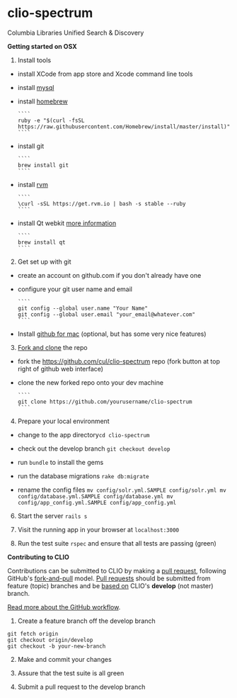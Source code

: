 clio-spectrum
=============

Columbia Libraries Unified Search &amp; Discovery

**Getting started on OSX**

1. Install tools
  - install XCode from app store and Xcode command line tools

  - install [mysql]( http://dev.mysql.com/downloads/mysql/ )

  - install [homebrew](http://brew.sh/)
  
        ````
        ruby -e "$(curl -fsSL https://raw.githubusercontent.com/Homebrew/install/master/install)"
        ````
  - install git
  
        ````
        brew install git
        ````
  - install [rvm](http://rvm.io/rvm/install)

        ````
        \curl -sSL https://get.rvm.io | bash -s stable --ruby
        ````
  
  - install Qt webkit [more information](https://github.com/thoughtbot/capybara-webkit/wiki/Installing-Qt-and-compiling-capybara-webkit)

        ````
        brew install qt
        ````


2.  Get set up with git
  - create an account on github.com if you don't already have one
  - configure your git user name and email
  
        ````
        git config --global user.name "Your Name"
        git config --global user.email "your_email@whatever.com"
        ````

  - Install [github for mac](http://mac.github.com/) (optional, but has some very nice features) 



3. [Fork and clone](https://help.github.com/articles/fork-a-repo/) the repo
  - fork the https://github.com/cul/clio-spectrum repo (fork button at top right of github web interface)
  - clone the new forked repo onto your dev machine
 
        ````
        git clone https://github.com/yourusername/clio-spectrum
        ````
 
4. Prepare your local environment
 - change to the app directory`cd clio-spectrum`

 - check out the develop branch `git checkout develop`

 - run `bundle` to install the gems 
        
 - run the database migrations `rake db:migrate`

 - rename the config files
        ````
        mv config/solr.yml.SAMPLE config/solr.yml
        mv config/database.yml.SAMPLE config/database.yml
        mv config/app_config.yml.SAMPLE config/app_config.yml
        ````
6. Start the server `rails s`

7. Visit the running app in your browser at `localhost:3000`

8. Run the test suite `rspec` and ensure that all tests are passing (green)


**Contributing to CLIO**

Contributions can be submitted to CLIO by making a [pull request](https://help.github.com/articles/using-pull-requests/), following GitHub's [fork-and-pull](https://help.github.com/articles/using-pull-requests/#fork--pull) model.  [Pull requests](https://help.github.com/articles/using-pull-requests/) should be submitted from feature (topic) branches and be [based on](https://help.github.com/articles/using-pull-requests/#changing-the-branch-range-and-destination-repository) CLIO's **develop** (not master) branch.

[Read more about the GitHub workflow](https://guides.github.com/introduction/flow/index.html).  

1. Create a feature branch off the develop branch

  ````
  git fetch origin
  git checkout origin/develop
  git checkout -b your-new-branch
  ````
2. Make and commit your changes

3. Assure that the test suite is all green

4. Submit a pull request to the develop branch
